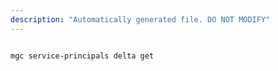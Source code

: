 ```yaml
---
description: "Automatically generated file. DO NOT MODIFY"
---
```


```cli

mgc service-principals delta get

```